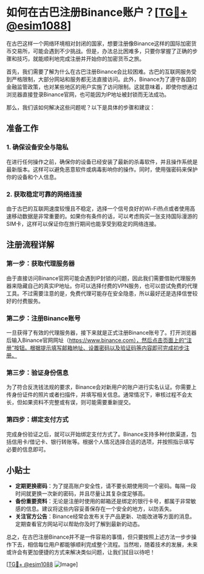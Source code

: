 # 如何在古巴注册Binance账户？[[TG💪+ @esim1088](https://t.me/s/esim1088)]

在古巴这样一个网络环境相对封闭的国家，想要注册像Binance这样的国际加密货币交易所，可能会遇到不少挑战。但是，办法总比困难多，只要你掌握了正确的步骤和技巧，就能顺利地完成注册并开始你的加密货币之旅。

首先，我们需要了解为什么在古巴注册Binance会比较困难。古巴的互联网服务受到严格限制，大部分网站和服务都无法直接访问。此外，Binance为了遵守各国的金融监管政策，也对某些地区的用户实施了访问限制。这就意味着，即使你想通过浏览器直接登录Binance官网，也可能因为IP地址被封锁而无法成功。

那么，我们该如何解决这些问题呢？以下是具体的步骤和建议：

## 准备工作

### 1. 确保设备安全与隐私
在进行任何操作之前，确保你的设备已经安装了最新的杀毒软件，并且操作系统是最新版本。这样可以避免恶意软件或病毒影响你的操作。同时，使用强密码来保护你的设备和个人信息。

### 2. 获取稳定可靠的网络连接
由于古巴的互联网速度较慢且不稳定，选择一个信号良好的Wi-Fi热点或者使用高速移动数据是非常重要的。如果你有条件的话，可以考虑购买一张支持国际漫游的SIM卡，这样可以保证你在旅行期间也能享受到稳定的网络连接。

## 注册流程详解

### 第一步：获取代理服务器
由于直接访问Binance官网可能会遇到IP封锁的问题，因此我们需要借助代理服务器来隐藏自己的真实IP地址。你可以选择付费的VPN服务，也可以尝试免费的代理工具。不过需要注意的是，免费代理可能存在安全隐患，所以最好还是选择信誉较好的付费服务。

### 第二步：注册Binance账号
一旦获得了有效的代理服务器，接下来就是正式注册Binance账号了。打开浏览器后输入Binance官网网址（https://www.binance.com），然后点击页面上的“注册”按钮。根据提示填写邮箱地址、设置密码以及验证码等内容即可完成初步注册。

### 第三步：验证身份信息
为了符合反洗钱法规的要求，Binance会对新用户的账户进行实名认证。你需要上传身份证件的照片或者扫描件，并填写相关信息。通常情况下，审核过程不会太长，但如果资料不完整或有误，则可能需要重新提交。

### 第四步：绑定支付方式
完成身份验证之后，就可以开始绑定支付方式了。Binance支持多种付款渠道，包括信用卡/借记卡、银行转账等。根据个人情况选择合适的选项，并按照指示填写必要的信息即可。

## 小贴士

- **定期更换密码**：为了提高账户安全性，请不要长期使用同一个密码。每隔一段时间就更换一次新的密码，并且尽量让其复杂度足够高。
- **备份重要资料**：无论是注册时使用的邮箱还是绑定的银行卡号，都属于非常敏感的信息。建议将这些内容妥善保存在一个安全的地方，以防丢失。
- **关注官方公告**：Binance经常会发布关于产品更新、功能改进等方面的消息。定期查看官方网站可以帮助你及时了解到最新的动态。

总之，在古巴注册Binance并不是一件容易的事情，但只要按照上述方法一步步操作下去，相信每位用户都能够顺利完成整个流程。当然啦，随着技术的发展，未来或许会有更加便捷的方式来解决类似问题，让我们拭目以待吧！

[[TG💪+ @esim1088](https://t.me/s/esim1088) ![Image](https://i.postimg.cc/4NQfJmqS/Snipaste-2025-05-13-00-14-12.png)]